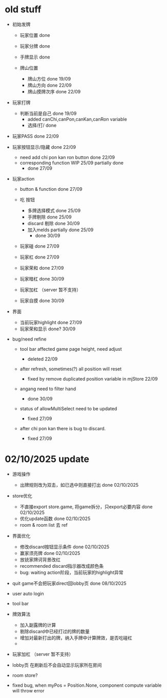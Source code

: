# old stuff
- 初始发牌

  - 玩家位置  done
  - 玩家分牌  done
  - 手牌显示  done

  - 牌山位置
    - 牌山方位  done  19/09
    - 牌山方向  done  22/09
    - 牌山摸牌次序  done  22/09

- 玩家打牌
  - 判断当前是自己  done  19/09
    - added canChi,canPon,canKan,canRon variable
    - 选择/打/  done

- 玩家PASS  done  22/09
- 玩家按钮显示/隐藏 done  22/09
  - need add chi pon kan ron button done  22/09
  - corresponding function  WIP 25/09 partially done
    - done  27/09

- 玩家action
  - button & function done  27/09
  - 吃 按钮
    - 多牌选择模式  done  25/09
    - 手牌剔除  done  25/09
    - discard 剔除  done  30/09
    - 加入melds partially done  25/09
      - done 30/09

  - 玩家碰  done  27/09
  - 玩家杠  done  27/09
  - 玩家荣和  done  27/09
  - 玩家暗杠  done  30/09
  - 玩家加杠 （server 暂不支持）
  - 玩家自摸  done  30/09

- 界面
  - 当前玩家highlight done  27/09
  - 玩家荣和显示  done? 30/09

- bug/need refine
  - tool bar affected game page height, need adjust
    - deleted 22/09
  - after refresh, sometimes(?) all position will reset
    - fixed by remove duplicated position variable in mjStore 22/09

  - angang need to filter hand
    - done  30/09
  - status of allowMultiSelect need to be updated
    - fixed 27/09
  - after chi pon kan there is bug to discard.
    - fixed 27/09


# 02/10/2025 update

- 游戏操作
  - 出牌规则改为双击，如已选中则直接打出  done  02/10/2025

- store优化
  - 不直接export store.game, 将game拆分，只export必要内容 done  02/10/2025
  - 优化update函数  done  02/10/2025
  - room & room list 去 ref

- 界面优化
  - 修改discard按钮显示条件 done  02/10/2025
  - 赢家须亮牌  done  02/10/2025
  - 放铳家牌诃背景改红
  - recommended discard指示器改成颜色条
  - bug:  waiting action阶段，当前玩家的highlight异常

- quit game不会把玩家direct回lobby页  done  08/10/2025

- user auto login

- tool bar


- 牌效算法
  - 加入副露牌的计算
  - 剔除discard中已经打过的牌的数量
  - 增加对最新打出的牌，纳入手牌中计算牌效，是否吃碰杠
  -

- 玩家加杠 （server 暂不支持）


- lobby页 在刷新后不会自动显示玩家所在房间

- room store?

- fixed bug, when myPos = Position.None, component compute variable will throw error
